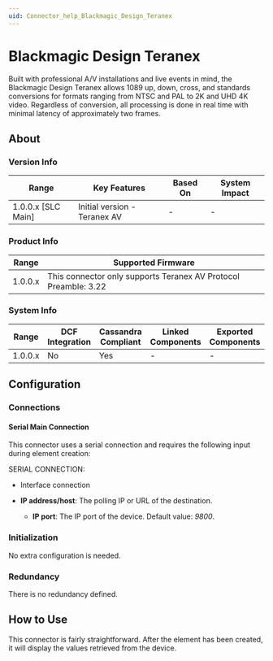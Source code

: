 ```yaml
---
uid: Connector_help_Blackmagic_Design_Teranex
---
```


# Blackmagic Design Teranex

Built with professional A/V installations and live events in mind, the Blackmagic Design Teranex allows 1089 up, down, cross, and standards conversions for formats ranging from NTSC and PAL to 2K and UHD 4K video.
Regardless of conversion, all processing is done in real time with minimal latency of approximately two frames.

## About

### Version Info

| Range              | Key Features                 | Based On | System Impact |
|--------------------|------------------------------|----------|---------------|
| 1.0.0.x [SLC Main] | Initial version - Teranex AV | -        | -             |

### Product Info

| Range   | Supported Firmware                                              |
|---------|-----------------------------------------------------------------|
| 1.0.0.x | This connector only supports Teranex AV Protocol Preamble: 3.22 |

### System Info

| Range     | DCF Integration     | Cassandra Compliant     | Linked Components     | Exported Components     |
|-----------|---------------------|-------------------------|-----------------------|-------------------------|
| 1.0.0.x   | No                  | Yes                     | -                     | -                       |

## Configuration

### Connections

#### Serial Main Connection

This connector uses a serial connection and requires the following input during element creation:

SERIAL CONNECTION:

- Interface connection

- **IP address/host**: The polling IP or URL of the destination.
  - **IP port**: The IP port of the device. Default value: *9800*.

### Initialization

No extra configuration is needed.

### Redundancy

There is no redundancy defined.

## How to Use

This connector is fairly straightforward. After the element has been created, it will display the values retrieved from the device.
